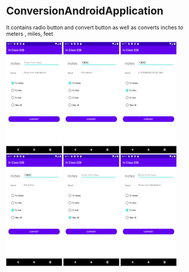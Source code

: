 # ConversionAndroidApplication
It contains radio button and convert button as well as converts inches to meters , miles, feet


<img src="https://github.com/ShaishavMaisuria/ConversionAndroidApplication/blob/master/projectPictures/Screenshot_1611803835.png" width="150" height="300">

<img src="https://github.com/ShaishavMaisuria/ConversionAndroidApplication/blob/master/projectPictures/Screenshot_1611803844.png" width="150" height="300">

<img src="https://github.com/ShaishavMaisuria/ConversionAndroidApplication/blob/master/projectPictures/Screenshot_1611803848.png" width="150" height="300">

<img src="https://github.com/ShaishavMaisuria/ConversionAndroidApplication/blob/master/projectPictures/Screenshot_1611803851.png" width="150" height="300">

<img src="https://github.com/ShaishavMaisuria/ConversionAndroidApplication/blob/master/projectPictures/Screenshot_1611803855.png" width="150" height="300">

<img src="https://github.com/ShaishavMaisuria/ConversionAndroidApplication/blob/master/projectPictures/Screenshot_1611803860.png" width="150" height="300">
